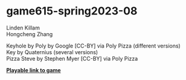 # game615-spring2023-08
 
Linden Killam<br>
Hongcheng Zhang<br>

Keyhole by Poly by Google [CC-BY] via Poly Pizza (different versions)<br>
Key by Quaternius (several versions)<br>
Pizza Steve by Stephen Myer [CC-BY] via Poly Pizza<br>

[**Playable link to game**](https://linkenkilliam.github.io/game615-spring2023-08/play/) 
